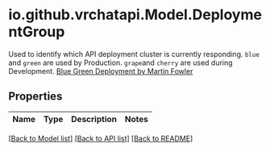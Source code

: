 # io.github.vrchatapi.Model.DeploymentGroup
Used to identify which API deployment cluster is currently responding.  `blue` and `green` are used by Production. `grape`and `cherry` are used during Development.  [Blue Green Deployment by Martin Fowler](https://martinfowler.com/bliki/BlueGreenDeployment.html)

## Properties

Name | Type | Description | Notes
------------ | ------------- | ------------- | -------------

[[Back to Model list]](../README.md#documentation-for-models) [[Back to API list]](../README.md#documentation-for-api-endpoints) [[Back to README]](../README.md)


